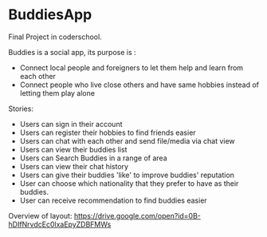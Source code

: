 # BuddiesApp
Final Project in coderschool.

Buddies is a social app, its purpose is :
+ Connect local people and foreigners to let them help and learn from each other
+ Connect people who live close others and have same hobbies instead of letting them play alone


Stories:
+ Users can sign in their account
+ Users can register their hobbies to find friends easier
+ Users can chat with each other and send file/media via chat view
+ Users can view their buddies list
+ Users can Search Buddies in a range of area
+ Users can view their chat history
+ Users can give their buddies 'like' to improve buddies' reputation
+ User can choose which nationality that they prefer to have as their buddies.
+ User can receive recommendation to find buddies easier


Overview of layout: https://drive.google.com/open?id=0B-hDIfNrvdcEc0lxaEpyZDBFMWs

